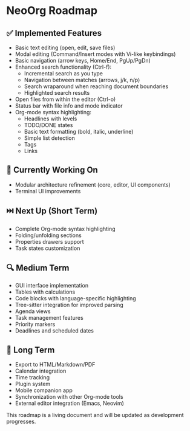 # NeoOrg Roadmap

## ✅ Implemented Features
- Basic text editing (open, edit, save files)
- Modal editing (Command/Insert modes with Vi-like keybindings)
- Basic navigation (arrow keys, Home/End, PgUp/PgDn)
- Enhanced search functionality (Ctrl-f):
  - Incremental search as you type
  - Navigation between matches (arrows, j/k, n/p)
  - Search wraparound when reaching document boundaries
  - Highlighted search results
- Open files from within the editor (Ctrl-o)
- Status bar with file info and mode indicator
- Org-mode syntax highlighting:
  - Headlines with levels
  - TODO/DONE states
  - Basic text formatting (bold, italic, underline)
  - Simple list detection
  - Tags
  - Links

## 🔄 Currently Working On
- Modular architecture refinement (core, editor, UI components)
- Terminal UI improvements

## ⏭️ Next Up (Short Term)
- Complete Org-mode syntax highlighting
- Folding/unfolding sections
- Properties drawers support
- Task states customization

## 🔍 Medium Term
- GUI interface implementation
- Tables with calculations
- Code blocks with language-specific highlighting
- Tree-sitter integration for improved parsing
- Agenda views
- Task management features
- Priority markers
- Deadlines and scheduled dates

## 🔮 Long Term
- Export to HTML/Markdown/PDF
- Calendar integration
- Time tracking
- Plugin system
- Mobile companion app
- Synchronization with other Org-mode tools
- External editor integration (Emacs, Neovim)

This roadmap is a living document and will be updated as development progresses.